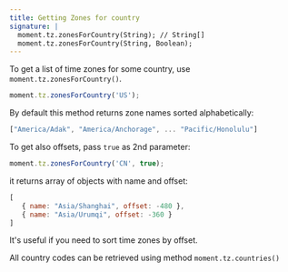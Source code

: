 ```yaml
---
title: Getting Zones for country
signature: |
  moment.tz.zonesForCountry(String); // String[]
  moment.tz.zonesForCountry(String, Boolean);
---
```


To get a list of time zones for some country, use `moment.tz.zonesForCountry()`.

```js
moment.tz.zonesForCountry('US');
```

By default this method returns zone names sorted alphabetically:

```js
["America/Adak", "America/Anchorage", ... "Pacific/Honolulu"]
```

To get also offsets, pass `true` as 2nd parameter:

```js
moment.tz.zonesForCountry('CN', true);
```

it returns array of objects with name and offset:

```js
[
   { name: "Asia/Shanghai", offset: -480 },
   { name: "Asia/Urumqi", offset: -360 }
]
```

It's useful if you need to sort time zones by offset.

All country codes can be retrieved using method `moment.tz.countries()`
